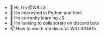 - 👋 Hi, I’m @W!LL3
- 👀 I’m interested in Python and html
- 🌱 I’m currently learning JS
- 💞️ I’m looking to collaborate on discord bots
- 📫 How to reach me discord: W!LL3#4815

<!---
W!LL3/W!LL3 is a ✨ special ✨ repository because its `README.md` (this file) appears on your GitHub profile.
You can click the Preview link to take a look at your changes.
--->
